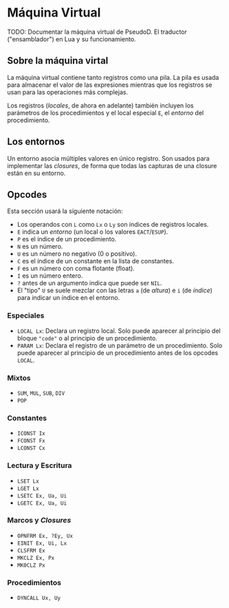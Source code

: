 # Máquina Virtual #

TODO: Documentar la máquina virtual de PseudoD. El traductor ("ensamblador") en
Lua y su funcionamiento.

## Sobre la máquina virtal ##

La máquina virtual contiene tanto registros como una pila. La pila es usada
para almacenar el valor de las expresiones mientras que los registros se usan
para las operaciones más complejas.

Los registros (*locales*, de ahora en adelante) también incluyen los parámetros
de los procedimientos y el local especial `E`, el *entorno* del procedimiento.

## Los entornos ##

Un entorno asocia múltiples valores en único registro. Son usados para
implementar las *closures*, de forma que todas las capturas de una closure
están en su entorno.

## Opcodes ##

Esta sección usará la siguiente notación:

- Los operandos con `L` como `Lx` o `Ly` son índices de registros locales.
- `E` indica un *entorno* (un local o los valores `EACT`/`ESUP`).
- `P` es el índice de un procedimiento.
- `N` es un número.
- `U` es un número no negativo (0 o positivo).
- `C` es el índice de un constante en la lista de constantes.
- `F` es un número con coma flotante (float).
- `I` es un número entero.
- `?` antes de un argumento indica que puede ser `NIL`.
- El "tipo" `U` se suele mezclar con las letras `a` (de *altura*) e `i` (de
  *índice*) para indicar un índice en el entorno.

### Especiales ###

- `LOCAL Lx`: Declara un registro local. Solo puede aparecer al principio del
  bloque `"code"` o al principio de un procedimiento.
- `PARAM Lx`: Declara el registro de un parámetro de un procedimiento. Solo
  puede aparecer al principio de un procedimiento antes de los opcodes `LOCAL`.

### Mixtos ###

- `SUM`, `MUL`, `SUB`, `DIV`
- `POP`

### Constantes ###

- `ICONST Ix`
- `FCONST Fx`
- `LCONST Cx`

### Lectura y Escritura ###

- `LSET Lx`
- `LGET Lx`
- `LSETC Ex, Ua, Ui`
- `LGETC Ex, Ua, Ui`

### Marcos y *Closures* ###

- `OPNFRM Ex, ?Ey, Ux`
- `EINIT Ex, Ui, Lx`
- `CLSFRM Ex`
- `MKCLZ Ex, Px`
- `MK0CLZ Px`

### Procedimientos ###

- `DYNCALL Ux, Uy`
